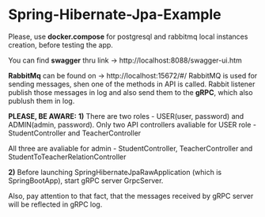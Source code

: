 # Spring-Hibernate-Jpa-Example

Please, use **docker.compose** for postgresql and rabbitmq local instances creation, before testing the app.

You can find **swagger** thru link -> http://localhost:8088/swagger-ui.htm

**RabbitMq** can be found on -> http://localhost:15672/#/
RabbitMQ is used for sending messages, shen one of the methods in API is called. Rabbit listener publish those messages
 in log and also send them to the **gRPC**, which also publush them in log.

**PLEASE, BE AWARE:**
**1)** There are two roles - USER(user, password) and ADMIN(admin, password).
Only two API controllers avaliable for USER role - StudentController and TeacherController

All three are avaliable for admin - StudentController, TeacherController and StudentToTeacherRelationController

**2)** Before launching SpringHibernateJpaRawApplication (which is SpringBootApp), start gRPC server GrpcServer.

Also, pay attention to that fact, that the messages received by gRPC server will be reflected in gRPC log.  
